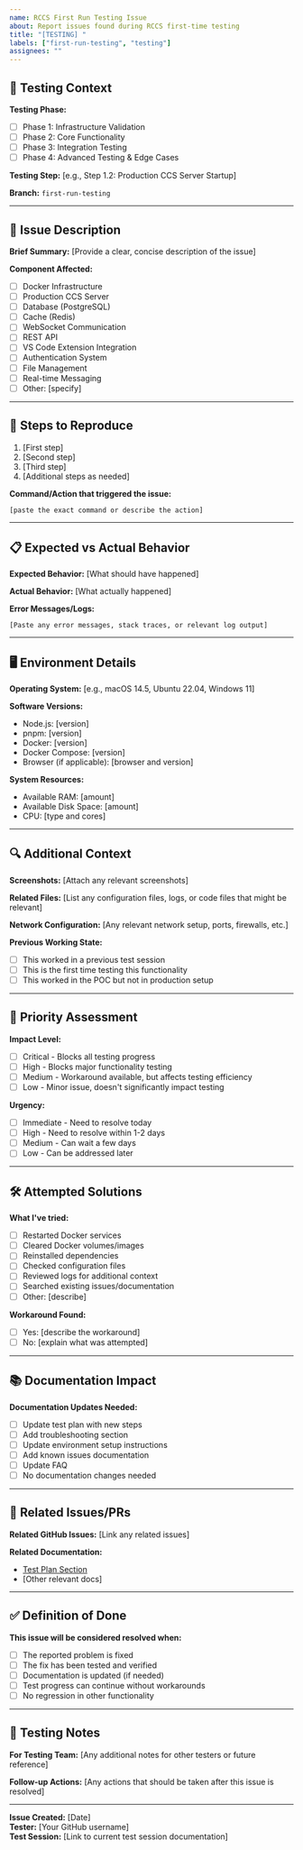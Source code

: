 ```yaml
---
name: RCCS First Run Testing Issue
about: Report issues found during RCCS first-time testing
title: "[TESTING] "
labels: ["first-run-testing", "testing"]
assignees: ""
---
```


## 🧪 Testing Context

**Testing Phase:**

- [ ] Phase 1: Infrastructure Validation
- [ ] Phase 2: Core Functionality
- [ ] Phase 3: Integration Testing
- [ ] Phase 4: Advanced Testing & Edge Cases

**Testing Step:** [e.g., Step 1.2: Production CCS Server Startup]

**Branch:** `first-run-testing`

---

## 🐛 Issue Description

**Brief Summary:**
[Provide a clear, concise description of the issue]

**Component Affected:**

- [ ] Docker Infrastructure
- [ ] Production CCS Server
- [ ] Database (PostgreSQL)
- [ ] Cache (Redis)
- [ ] WebSocket Communication
- [ ] REST API
- [ ] VS Code Extension Integration
- [ ] Authentication System
- [ ] File Management
- [ ] Real-time Messaging
- [ ] Other: [specify]

---

## 🔄 Steps to Reproduce

1. [First step]
2. [Second step]
3. [Third step]
4. [Additional steps as needed]

**Command/Action that triggered the issue:**

```bash
[paste the exact command or describe the action]
```

---

## 📋 Expected vs Actual Behavior

**Expected Behavior:**
[What should have happened]

**Actual Behavior:**
[What actually happened]

**Error Messages/Logs:**

```
[Paste any error messages, stack traces, or relevant log output]
```

---

## 🖥️ Environment Details

**Operating System:** [e.g., macOS 14.5, Ubuntu 22.04, Windows 11]

**Software Versions:**

- Node.js: [version]
- pnpm: [version]
- Docker: [version]
- Docker Compose: [version]
- Browser (if applicable): [browser and version]

**System Resources:**

- Available RAM: [amount]
- Available Disk Space: [amount]
- CPU: [type and cores]

---

## 🔍 Additional Context

**Screenshots:**
[Attach any relevant screenshots]

**Related Files:**
[List any configuration files, logs, or code files that might be relevant]

**Network Configuration:**
[Any relevant network setup, ports, firewalls, etc.]

**Previous Working State:**

- [ ] This worked in a previous test session
- [ ] This is the first time testing this functionality
- [ ] This worked in the POC but not in production setup

---

## 🚨 Priority Assessment

**Impact Level:**

- [ ] Critical - Blocks all testing progress
- [ ] High - Blocks major functionality testing
- [ ] Medium - Workaround available, but affects testing efficiency
- [ ] Low - Minor issue, doesn't significantly impact testing

**Urgency:**

- [ ] Immediate - Need to resolve today
- [ ] High - Need to resolve within 1-2 days
- [ ] Medium - Can wait a few days
- [ ] Low - Can be addressed later

---

## 🛠️ Attempted Solutions

**What I've tried:**

- [ ] Restarted Docker services
- [ ] Cleared Docker volumes/images
- [ ] Reinstalled dependencies
- [ ] Checked configuration files
- [ ] Reviewed logs for additional context
- [ ] Searched existing issues/documentation
- [ ] Other: [describe]

**Workaround Found:**

- [ ] Yes: [describe the workaround]
- [ ] No: [explain what was attempted]

---

## 📚 Documentation Impact

**Documentation Updates Needed:**

- [ ] Update test plan with new steps
- [ ] Add troubleshooting section
- [ ] Update environment setup instructions
- [ ] Add known issues documentation
- [ ] Update FAQ
- [ ] No documentation changes needed

---

## 🔗 Related Issues/PRs

**Related GitHub Issues:**
[Link any related issues]

**Related Documentation:**

- [Test Plan Section](../docs/RCCS_FIRST_RUN_TEST_PLAN.md#relevant-section)
- [Other relevant docs]

---

## ✅ Definition of Done

**This issue will be considered resolved when:**

- [ ] The reported problem is fixed
- [ ] The fix has been tested and verified
- [ ] Documentation is updated (if needed)
- [ ] Test progress can continue without workarounds
- [ ] No regression in other functionality

---

## 📝 Testing Notes

**For Testing Team:**
[Any additional notes for other testers or future reference]

**Follow-up Actions:**
[Any actions that should be taken after this issue is resolved]

---

**Issue Created:** [Date]  
**Tester:** [Your GitHub username]  
**Test Session:** [Link to current test session documentation]
